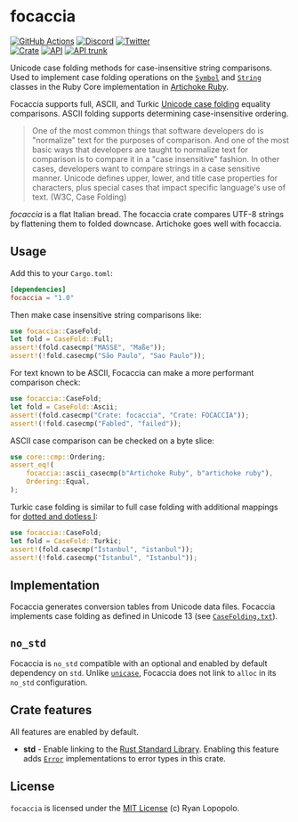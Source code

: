 # focaccia

[![GitHub Actions](https://github.com/artichoke/focaccia/workflows/CI/badge.svg)](https://github.com/artichoke/focaccia/actions)
[![Discord](https://img.shields.io/discord/607683947496734760)](https://discord.gg/QCe2tp2)
[![Twitter](https://img.shields.io/twitter/follow/artichokeruby?label=Follow&style=social)](https://twitter.com/artichokeruby)
<br>
[![Crate](https://img.shields.io/crates/v/focaccia.svg)](https://crates.io/crates/focaccia)
[![API](https://docs.rs/focaccia/badge.svg)](https://docs.rs/focaccia)
[![API trunk](https://img.shields.io/badge/docs-trunk-blue.svg)](https://artichoke.github.io/focaccia/focaccia/)

Unicode case folding methods for case-insensitive string comparisons. Used to
implement case folding operations on the [`Symbol`] and [`String`] classes in
the Ruby Core implementation in [Artichoke Ruby][artichoke].

Focaccia supports full, ASCII, and Turkic [Unicode case folding] equality
comparisons. ASCII folding supports determining case-insensitive ordering.

> One of the most common things that software developers do is "normalize" text
> for the purposes of comparison. And one of the most basic ways that developers
> are taught to normalize text for comparison is to compare it in a "case
> insensitive" fashion. In other cases, developers want to compare strings in a
> case sensitive manner. Unicode defines upper, lower, and title case properties
> for characters, plus special cases that impact specific language's use of
> text. (W3C, Case Folding)

_focaccia_ is a flat Italian bread. The focaccia crate compares UTF-8 strings by
flattening them to folded downcase. Artichoke goes well with focaccia.

## Usage

Add this to your `Cargo.toml`:

```toml
[dependencies]
focaccia = "1.0"
```

Then make case insensitive string comparisons like:

```rust
use focaccia::CaseFold;
let fold = CaseFold::Full;
assert!(fold.casecmp("MASSE", "Maße"));
assert!(!fold.casecmp("São Paulo", "Sao Paulo"));
```

For text known to be ASCII, Focaccia can make a more performant comparison
check:

```rust
use focaccia::CaseFold;
let fold = CaseFold::Ascii;
assert!(fold.casecmp("Crate: focaccia", "Crate: FOCACCIA"));
assert!(!fold.casecmp("Fabled", "failed"));
```

ASCII case comparison can be checked on a byte slice:

```rust
use core::cmp::Ordering;
assert_eq!(
    focaccia::ascii_casecmp(b"Artichoke Ruby", b"artichoke ruby"),
    Ordering::Equal,
);
```

Turkic case folding is similar to full case folding with additional mappings for
[dotted and dotless I]:

```rust
use focaccia::CaseFold;
let fold = CaseFold::Turkic;
assert!(fold.casecmp("İstanbul", "istanbul"));
assert!(!fold.casecmp("İstanbul", "Istanbul"));
```

## Implementation

Focaccia generates conversion tables from Unicode data files. Focaccia
implements case folding as defined in Unicode 13 (see
[`CaseFolding.txt`](CaseFolding.txt)).

## `no_std`

Focaccia is `no_std` compatible with an optional and enabled by default
dependency on `std`. Unlike [`unicase`], Focaccia does not link to `alloc` in
its `no_std` configuration.

## Crate features

All features are enabled by default.

- **std** - Enable linking to the [Rust Standard Library]. Enabling this feature
  adds [`Error`] implementations to error types in this crate.

## License

`focaccia` is licensed under the [MIT License](LICENSE) (c) Ryan Lopopolo.

[`symbol`]: https://ruby-doc.org/core-2.6.3/Symbol.html
[`string`]: https://ruby-doc.org/core-2.6.3/String.html
[artichoke]: https://github.com/artichoke/artichoke
[unicode case folding]: https://www.w3.org/International/wiki/Case_folding
[dotted and dotless i]: https://en.wikipedia.org/wiki/Dotted_and_dotless_I
[`unicase`]: https://crates.io/crates/unicase
[rust standard library]: https://doc.rust-lang.org/stable/std/index.html
[`error`]: https://doc.rust-lang.org/stable/std/error/trait.Error.html
